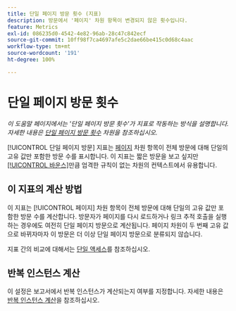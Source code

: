 ```yaml
---
title: 단일 페이지 방문 횟수 (지표)
description: 방문에서 '페이지' 차원 항목이 변경되지 않은 횟수입니다.
feature: Metrics
exl-id: 086235d0-4542-4e82-96ab-28c47c842ecf
source-git-commit: 10ff98f7ca4697afe5c2dae66be415c0d68c4aac
workflow-type: tm+mt
source-wordcount: '191'
ht-degree: 100%

---
```


# 단일 페이지 방문 횟수

*이 도움말 페이지에서는 &#39;단일 페이지 방문 횟수&#39;가 지표로 작동하는 방식을 설명합니다. 자세한 내용은 [단일 페이지 방문 횟수](../dimensions/single-page-visits.md) 차원을 참조하십시오.*

[!UICONTROL 단일 페이지 방문] 지표는 [페이지](../dimensions/page.md) 차원 항목이 전체 방문에 대해 단일의 고유 값만 포함한 방문 수를 표시합니다. 이 지표는 짧은 방문을 보고 싶지만 [[!UICONTROL 바운스]](bounces.md)만큼 엄격한 규칙이 없는 차원의 컨텍스트에서 유용합니다.

## 이 지표의 계산 방법

이 지표는 [!UICONTROL 페이지] 차원 항목이 전체 방문에 대해 단일의 고유 값만 포함한 방문 수를 계산합니다. 방문자가 페이지를 다시 로드하거나 링크 추적 호출을 실행하는 경우에도 여전히 단일 페이지 방문으로 계산됩니다. 페이지 차원이 두 번째 고유 값으로 바뀌자마자 이 방문은 더 이상 단일 페이지 방문으로 분류되지 않습니다.

지표 간의 비교에 대해서는 [단일 액세스](single-access.md)를 참조하십시오.

## 반복 인스턴스 계산

이 설정은 보고서에서 반복 인스턴스가 계산되는지 여부를 지정합니다. 자세한 내용은 [반복 인스턴스 계산](/help/components/metrics/count-repeat-instances.md)을 참조하십시오.